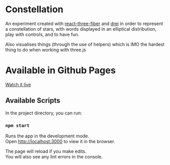 # Constellation 

An experiment created with [react-three-fiber](https://github.com/pmndrs/react-three-fiber) and [drei](https://github.com/pmndrs/drei) in order to represent a constellation of stars, with words displayed in an elliptical distribution, play with controls, and to have fun. 

Also visualises things (through the use of helpers) which is IMO the hardest thing to do when working with three.js

# Available in Github Pages

[Watch it live](https://steoo.github.io/threejs-constellation)

## Available Scripts

In the project directory, you can run:

### `npm start`

Runs the app in the development mode.\
Open [http://localhost:3000](http://localhost:3000) to view it in the browser.

The page will reload if you make edits.\
You will also see any lint errors in the console.
